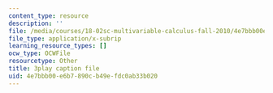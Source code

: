 ```yaml
---
content_type: resource
description: ''
file: /media/courses/18-02sc-multivariable-calculus-fall-2010/4e7bbb00e6b7890cb49efdc0ab33b020_2y4tCiWbVRI.srt
file_type: application/x-subrip
learning_resource_types: []
ocw_type: OCWFile
resourcetype: Other
title: 3play caption file
uid: 4e7bbb00-e6b7-890c-b49e-fdc0ab33b020
---
```

